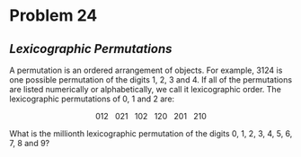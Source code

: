 # Problem 24
## _Lexicographic Permutations_



A permutation is an ordered arrangement of objects. For example, 3124 is one possible permutation of the digits 1, 2, 3 and 4. If all of the permutations are listed numerically or alphabetically, we call it lexicographic order. The lexicographic permutations of 0, 1 and 2 are:

<p align="center">012&nbsp; &nbsp;021&nbsp; &nbsp;102&nbsp; &nbsp;120&nbsp; &nbsp;201&nbsp; &nbsp;210</p>

What is the millionth lexicographic permutation of the digits 0, 1, 2, 3, 4, 5, 6, 7, 8 and 9?
